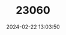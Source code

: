 ---
title: "23060"
category: "Vulpes chama"
draft: false
date: 2024-02-22 13:03:50
languages:
  English: ["Silver Fox", "Silver Jackal", "Cape Fox"]
  Afrikaans: ["Draaijakkals", "Silwerjakkals", "Silwervos"]
  German: ["Kapfuchs"]
  French: ["Le Renard Du Cap"]
  Spanish; Castilian: ["Zorro Chama", "Zorro Del Cabo"]
---